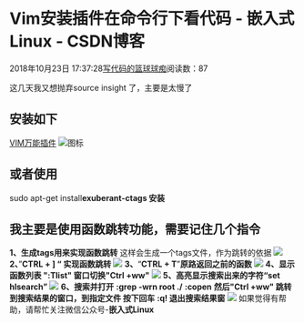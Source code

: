 
# Vim安装插件在命令行下看代码 - 嵌入式Linux - CSDN博客

2018年10月23日 17:37:28[写代码的篮球球痴](https://me.csdn.net/weiqifa0)阅读数：87


这几天我又想抛弃source insight 了，主要是太慢了
## 安装如下
[VIM万能插件](https://github.com/weiqifa0/vim)
![图标](https://pic1.zhimg.com/v2-8a51f1bfb23723090f340902ec8d4a0c_ipico.jpg)

## 或者使用
sudo apt-get install**exuberant-ctags 安装**
## 我主要是使用函数跳转功能，需要记住几个指令
**1、生成tags用来实现函数跳转**
这样会生成一个tags文件，作为跳转的依据
![](https://pic4.zhimg.com/80/v2-082e3a71bc0d17ce1dd818cb9a3e263b_hd.jpg)
**2、**”**CTRL + ] “ 实现函数跳转**
![](https://pic1.zhimg.com/80/v2-c7c5b0ce2785b3094992818a412e2f28_hd.jpg)
**3、**“**CTRL + T**”**原路返回之前的函数**
![](https://pic2.zhimg.com/80/v2-d46359d080ec094c0e991a7e67bb20e1_hd.jpg)
**4、显示函数列表 ":Tlist" 窗口切换"Ctrl +ww"**
![](https://pic3.zhimg.com/80/v2-e3a12ab19f54fc7b460c8b47f3e05b56_hd.jpg)
**5、高亮显示搜索出来的字符“set hlsearch”**
![](https://pic1.zhimg.com/80/v2-4e0a4615e6573d03b0b936b004c49a18_hd.jpg)
**6、搜索并打开**
**:grep -wrn root ./**
**:copen**
**然后"Ctrl +ww" 跳转到搜索结果的窗口，到指定文件 按下回车**
**:q! 退出搜索结果窗**
![](https://pic2.zhimg.com/80/v2-22315a53da269e33393c0ca2e626c229_hd.jpg)
如果觉得有帮助，请帮忙关注微信公众号-**嵌入式Linux**

